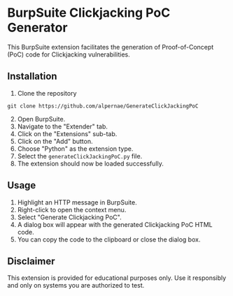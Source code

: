 # BurpSuite Clickjacking PoC Generator

This BurpSuite extension facilitates the generation of Proof-of-Concept (PoC) code for Clickjacking vulnerabilities.

## Installation

1. Clone the repository

```
git clone https://github.com/alpernae/GenerateClickJackingPoC
```

2. Open BurpSuite.
3. Navigate to the "Extender" tab.
4. Click on the "Extensions" sub-tab.
5. Click on the "Add" button.
6. Choose "Python" as the extension type.
7. Select the `generateClickJackingPoC.py` file.
8. The extension should now be loaded successfully.

## Usage

1. Highlight an HTTP message in BurpSuite.
2. Right-click to open the context menu.
3. Select "Generate Clickjacking PoC".
4. A dialog box will appear with the generated Clickjacking PoC HTML code.
5. You can copy the code to the clipboard or close the dialog box.

## Disclaimer

This extension is provided for educational purposes only. Use it responsibly and only on systems you are authorized to test.

